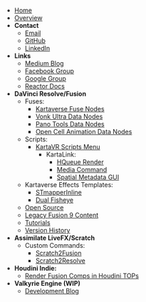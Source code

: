 <!-- docs/_sidebar.md -->
- [Home](/)
- [Overview](#overview)
- **Contact**
    - [Email](mailto:andrew@andrewhazelden.com)
    - [GitHub](https://github.com/AndrewHazelden)
    - [LinkedIn](https://www.linkedin.com/in/andrewhazelden/)
- **Links**
  - [Medium Blog](https://medium.com/@andrewhazelden)
  - [Facebook Group](https://www.facebook.com/groups/kartavr)
  - [Google Group](https://groups.google.com/g/kartaverse/)
  - [Reactor Docs](https://kartaverse.github.io/Reactor-Docs/#/reactor)
- **DaVinci Resolve/Fusion**
  - Fuses:
    - [Kartaverse Fuse Nodes](fuses)
    - [Vonk Ultra Data Nodes](https://docs.google.com/document/d/1U9WfdHlE1AZHdU6_ZQCB1I2nSa5I7TyHG2vKMi2I7v8/edit?usp=sharing)
    - [Pano Tools Data Nodes](https://kartaverse.github.io/PT-Data-Nodes-Docs/)
    - [Open Cell Animation Data Nodes](https://docs.google.com/document/d/1DXnF47CK7dteF7lidwek5-lwy5qB75nBQMt_2Bp0y0g/edit#heading=h.abzdtec4alet)
  - Scripts:
    - [KartaVR Scripts Menu](scripts)
      - KartaLink:
        - [HQueue Render](hqueue)
        - [Media Command](mediacommand)
        - [Spatial Metadata GUI](https://github.com/Kartaverse/Spatial-Metadata)
  - Kartaverse Effects Templates:
    - [STmapperInline](stmapperinline)
     - [Dual Fisheye](dualfisheye)
  - [Open Source](opensource_tools)
  - [Legacy Fusion 9 Content](legacy)
  - [Tutorials](tutorials)
  - [Version History](version_history)
- **Assimilate LiveFX/Scratch**
  - Custom Commands:
    - [Scratch2Fusion](https://github.com/AndrewHazelden/Scratch2Fusion/blob/main/Docs/Scratch2Fusion.md)
    - [Scratch2Resolve](https://github.com/AndrewHazelden/Scratch2Fusion/blob/main/Docs/Scratch2Resolve.md)
- **Houdini Indie:**
  - [Render Fusion Comps in Houdini TOPs](https://docs.google.com/document/d/1l9L-LhCxTobZmRlinu3oKUM61EuqtZJmcf_Tv1VG-8Q/edit?usp=sharing)
- **Valkyrie Engine (WIP)**
  - [Development Blog](https://github.com/Kartaverse/ValkyrieEngine)
